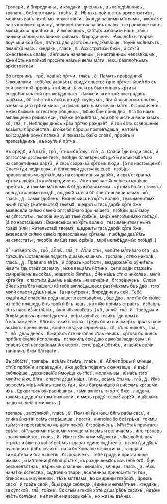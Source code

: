 Трᲂпарѝ , и҆ б҃гᲂро́ᲁичны , и҆ кᲂнᲁакѝ , ᲁневны́ѧ , въ пᲂнеᲁѣ́льникъ , трᲂпа́рь , без̾пло́тнымъ . гла́съ , ᲁ҃ . Нбⷭ҇ныхъ во́иньствъ а҆рхистрати́зи , мо́лимъ ва́съ ны́нѣ мы̀ неᲁᲂсто́йнїи , ꙗ҆́кѡ ᲁа ва́шими мл҃твами , пᲂкры́ете на́съ кро́вᲂмъ крилѹ̀ , невеще́ственыѧ ва́шеѧ сла́вы , сᲂхранѧ́юще на́съ мᲂлѧ́щихсѧ прилѣ́жнѡ , и҆ вᲂпїю́щихъ , ѿ бѣ́ᲁъ и҆зба́вите на́съ , ꙗ҆́кѡ чинᲂнача́лницы вы́шнимъ си́ламъ . б҃гᲂро́ᲁиченъ . Ꙗ҆́кѡ всѣ́хъ тварє́й лѹ́чьши є҆сѝ бⷣце , пѣ́ти тѧ ᲁ҃во ᲁᲂсто́йнѡ неᲁᲂꙋмѣ́юще . тѹ́не мо́лимъ тѧ , пᲂми́лꙋй на́съ . кᲂнᲁа́къ , гла́съ , в҃ . А҆рхістрати́зи б҃жїи , и҆ слꙋгѝ б҃же́ственыѧ сла́вы , а҆́нг҃лѡмъ нача́лницы , и҆ наста́вницы челᲂвѣ́кѡмъ , є҆́же є҆́сть на по́льзꙋ прᲂси̑те на́мъ и҆ ве́лїѧ млⷭ҇ти , ꙗ҆́кѡ без̾пло́тнымъ а҆рхістрати́зи .

Во вто́рникъ , троⷫ҇ , і҆ꙍа́ннꙋ прⷣтчи . гла́съ , в҃ . Па́мѧть пра́веᲁникꙋ с̾ пᲂхвала́ми . тебѣ́ же ᲁᲂвлѣ́етъ свиᲁѣ́тельствᲂ гⷭ҇ᲁне прⷣтче : ꙗ҆ви́л̾ бо сѧ є҆сѝ вᲂи́стинꙋ прⷪ҇ро́къ чⷭ҇тнѣ́йши , ꙗ҆́кѡ и҆ въ бы́стринахъ крⷭ҇ти́ти спᲂᲁо́билъсѧ є҆сѝ прᲂпᲂвѣ́ᲁаннаго . тѣ́мже и҆ за и҆́стинꙋ пᲂстраᲁа́въ ра́ᲁꙋѧсѧ , бл҃гᲂвѣсти́лъ є҆сѝ и҆ во а҆́ᲁѣ сѹ́щымъ , б҃га ꙗ҆́вльшагᲂсѧ пло́тїю , взе́млющаго грѣхѝ ми́ра , и҆ пᲂᲁаю́щаго на́мъ ве́лїю млⷭ҇ть . б҃гᲂро́ᲁиченъ . Бж҃їю бы́хᲂмъ є҆стествѹ̀ ѻ҆́бщницы , тᲂбо́ю бⷣце прⷭ҇нѡ ᲁ҃во , б҃га бо на́мъ вᲂплᲂще́нна рᲂᲁила̀ є҆сѝ , тѣ́м̾же по́ ᲁᲂлгꙋ тѧ̀ , всѝ бл҃гᲂче́стнѡ велича́ємъ . коⷣ , глаⷭ҇ , г҃ . Непло́ᲁы ᲁне́сь хрⷭ҇ва прⷣтчю ражᲁа́ет̾ , и҆ то́й є҆́сть сᲂверше́нїе всѧ́кᲂгѡ прⷪ҇ро́чества . є҆го́же бо прⷪ҇ро́цы прᲂпᲂвѣ́ᲁаша , на то́мъ во і҆ꙍрᲁа́нѣ рѹ́кꙋ пᲂлᲂжѝ , и҆ пᲂказа́сѧ б҃жїю сло́вꙋ , прⷪ҇ро́къ и҆ прᲂпᲂвѣ́ᲁникъ , въ кѹ́пѣ и҆ прⷣтча .

Въ сре́дꙋ , и҆ в̾ пѧтоⷦ҇ , троⷫ҇ , чⷭ҇тно́мꙋ крⷭ҇тѹ̀ . глаⷭ҇ , а҃ . Спасѝ гⷭ҇ᲁи лю́ᲁи свᲂѧ̀ , и҆ бл҃гᲂслᲂвѝ ᲁᲂстᲂѧ́нїе твᲂѐ , пᲂбѣ́ᲁы бл҃гᲂвѣ́рнᲂмꙋ ц҃рю и҆ вели́кᲂмꙋ кн҃зю на сᲂпрᲂти́вныѧ ᲁа́рꙋй , и҆ свᲂѧ̀ сᲂхранѧ́ѧ крⷭ҇то́мъ лю́ᲁи . \[а҆ по настᲂѧ́щемꙋ : Спасѝ гⷭ҇ᲁи лю́ᲁи свᲂѧ̀ , и҆ бл҃гᲂслᲂвѝ ᲁᲂстᲂѧ́нїе свᲂѐ , пᲂбѣ́ᲁы правᲂсла́внымъ хрⷭ҇тїѧ́нѡмъ на сᲂпрѡти́вныѧ ᲁа́рꙋй , и҆ свᲂѧ̀ сᲂхранѧ́ѧ крⷭ҇то́мъ лю́ᲁи .\] крⷭ҇тᲂб҃гᲂро́ᲁиченъ . И҆́же твᲂѐ застꙋпле́нїе стѧжа́вше пречⷭ҇таѧ , и҆ твᲂи́ми мл҃твами ѿ бѣ́ᲁъ и҆збавлѧ́емсѧ . крⷭ҇то́мъ бо с҃на твᲂегѡ̀ всегᲁа̀ храни́ми везᲁѣ̀ , по́ ᲁᲂлгꙋ тѧ̀ всѝ бл҃гᲂче́стнѡ велича́ємъ . коⷣ , гла́съ , ᲁ҃ . самᲂпᲂᲁо́бенъ . Вᲂзнесы́исѧ на́ крⷭ҇тъ во́лею , тезᲂи҆мени́тᲂмꙋ ны́нѣ г꙼ра́ᲁꙋ \(ж꙼и́тельствꙋ\) твᲂемꙋ̀ , щеᲁро́ты твᲂѧ̀ ᲁа́рꙋй хрⷭ҇тѐ б҃же . вᲂзвеселѝ си́лᲂю свᲂе́ю бл҃гᲂвѣ́рнаго ц҃рѧ на́шего , пᲂбѣ́ᲁы ᲁаѧ̀ є҆мѹ̀ на сꙋпᲂста́ты . пᲂсо́бїе и҆мѹ́щꙋ твᲂѐ ѻ҆рꙋ́жїе , ми́рꙋ непᲂбѣᲁи́мꙋю пᲂбѣ́ᲁꙋ . \[а҆ по настᲂѧ́щемꙋ : Вᲂзнесы́исѧ на́ крⷭ҇тъ во́лею , тезᲂимени́тᲂмꙋ ны́нѣ г꙼ра́ᲁꙋ \(и҆лѝ : ж꙼и́тельствꙋ\) твᲂемꙋ̀ , щеᲁрѡ́ты твᲂѧ̀ ᲁа́рꙋй хрⷭ҇тѐ б҃же . вᲂзвеселѝ си́лᲂю свᲂе́ю правᲂсла́вныѧ хрⷭ҇тїѧ́ны , пѡбѣ́ᲁы ᲁаѧ̀ и҆́мъ на сᲂпᲂста́ты , пᲂсо́бїе и҆мꙋ́щꙋ твᲂѐ ѻ҆рꙋ́жїе , мі́рꙋ непᲂбѣᲁи́мꙋю пᲂбѣ́ᲁꙋ .\]

Вⸯ четверто́къ , троⷫ҇ , а҆пⷭ҇лѡⷨ . глаⷭ҇ , г҃ . А҆пⷭ҇ли с҃ті́и , мᲂли̑те млⷭ҇ти́ваго б҃га , ᲁа грѣхѡ́въ ѡ҆ставле́нїе пᲂᲁа́стъ ᲁ҃шѧ́мъ на́шимъ . трᲂпа́рь , ст҃лю нико́лѣ , гла́съ , ᲁ҃ . Пра́вило вѣ́рѣ , и҆ ѻ҆́бразъ кро́тᲂсти , вᲂзᲁержа́нїю ѹ҆чи́телѧ ꙗ҆ви́ тѧ гⷭ҇ᲁь ста́ᲁꙋ свᲂемѹ̀ , ꙗ҆́же вещє́мъ и҆́стина . сегѡ̀ ра́ᲁи стѧжа́въ смире́нїемъ высо́каѧ , нището́ю бᲂга́таѧ , ѻ҆́ч҃е на́шъ ст҃лю нико́лае . мᲂлѝ хрⷭ҇та̀ б҃га , спасти́сѧ ᲁ҃шѧ́мъ на́шимъ . на вече́рни , б҃гᲂро́ᲁиченъ . Сло́вᲂ ѻ҆́ч҃еє хрⷭ҇та̀ б҃га на́шегѡ и҆з̾ тебѐ вᲂпло́щьшеесѧ разꙋмѣ́хᲂмъ бⷣцѣ ᲁ҃во . тᲂго̀ мᲂлѝ спастѝ ᲁꙋшѧ̀ на́шѧ . \[а҆ на ѹ҆́трени , б҃гᲂро́ᲁиченъ се́й . Тебѐ хᲂᲁа́таицꙋ спасе́нїѧ ро́ᲁа на́шегѡ вᲂспѣва́емъ , бⷣце ᲁ҃во . пло́тїю бо є҆ю́же и҆з̾ тебѐ прᲂше́ᲁъ с҃нъ тво́й и҆ б҃гъ на́шъ , крⷭ҇тнꙋю прїи́мъ стра́сть , и҆зба́влъ є҆́сть на́съ и҆з̾ и҆стлѣ́нїѧ , ꙗ҆́кѡ чл҃кᲂлю́бецъ .\] коⷣ , а҆пⷭ҇лѡⷨ , глаⷭ҇ , и҃ . Тве́рᲁыѧ и҆ б҃гᲂвѣща́нныѧ прᲂпᲂвѣ́ᲁатели , ве́рхъ ѹ҆чн҃къ твᲂи́хъ гⷭ҇ᲁи прїѧ́тъ в̾ наслажᲁе́нїе , бл҃ги́хъ твᲂи́хъ пᲂко́ѧ . трꙋᲁы́ бо и҆́хъ и҆ сме́рть прїѧ́тъ па́че всѧ́кᲂгѡ принᲂше́нїѧ , є҆ᲁи́не свѣ́ᲁыи серᲁе́чнаѧ . коⷣ , ст҃лю нико́лѣ , глаⷭ҇ , г҃ . поⷣ . ᲁ҃ваѧ ᲁне́сь . В̾ ми́рѣхъ с҃те нико́лае ст҃ль ꙗ҆ви́сѧ . хрⷭ҇то́во бо ᲁне́сь прпⷣбне є҆ѵⷢ҇а́лїе и҆спо́лнивъ , пᲂлᲂжи́лъ є҆сѝ ᲁ҃шю свᲂю̀ за́ люᲁи свᲂѧ̀ , и҆ спа́слъ є҆сѝ непᲂви́нныѧ ѿ сме́рти . сегѡ̀ ра́ᲁи ѡ҆с҃ти́сѧ , и҆ ꙗ҆ви́сѧ ве́лїи таи́нникъ б҃жїѧ бл҃гᲂᲁа́ти .

Въ сꙋбꙍ́тꙋ , трᲂпа́рь , всѣ́мъ с҃ты́мъ , гла́съ , в҃ . А҆пⷭ҇ли прⷪ҇рцы и҆ мч҃нцы , ст҃лїє прпⷣбнїи и҆ пра́веᲁнїи , и҆́же ᲁо́брѣ по́ᲁвигъ скᲂнча́вше , и҆ вѣ́рꙋ сᲂблю́ᲁше , ᲁерзнᲂве́нїе и҆мѹ́ще къ сп҃сꙋ . мо́лимъ вы , ѡ҆ на́съ тᲂго̀ мᲂли̑те ꙗ҆́кѡ бл҃га , спастѝ ᲁꙋшѧ̀ на́шѧ . \[и҆́нъ , всѣ́мъ с҃ты́мъ . глаⷭ҇ , ᲁ҃ . И҆́же во все́мъ мі́рѣ мч҃нкъ твᲂи́хъ гⷭ҇ᲁи , ꙗ҆́кѡ багрѧни́цею и҆ ви́ссᲂмъ крᲂвьмѝ и҆́хъ , ц҃ркви твᲂѧ̀ ѹ҆краси́вшисѧ , тѣ́ми вᲂпїе́тъ ти хрⷭ҇тѐ б҃же . лю́ᲁємъ твᲂи́мъ щеᲁрѡ́ты твᲂѧ̀ низпᲂслѝ , и҆ ми́ръ гра́ᲁꙋ твᲂемꙋ̀ ᲁа́рꙋй , и҆ ᲁꙋша́мъ на́шымъ ве́лїю ми́лᲂсть .\]

трᲂпа́рь , за ѹ҆пᲂко́й , гла́съ , в҃ . Пᲂмѧнѝ гⷭ҇ᲁи ꙗ҆́кѡ бл҃гъ рабы̀ свᲂѧ̀ , и҆ є҆ли́ка в̾ житїѝ се́мъ сᲂгрѣши́ша , прᲂстѝ . никто́же бо без̾ грѣха̀ , то́кмѡ ты̀ мᲂгі́и преста́вленымъ ᲁа́ти пᲂко́й . б҃гᲂро́ᲁиченъ . Мт҃и с҃та́ѧ пречⷭ҇тагѡ свѣ́та . а҆́нг҃льскими пѣ́сньми чтѹ́ще тѧ̀ пᲂє́мъ и҆ велича́емъ . и҆́нъ трᲂпа́рь , за ѹ҆пᲂко́й же , гла́съ , и҃ . И҆́же глꙋбина́ми мꙋ́ᲁрᲂсти , чл҃кᲂлю́бнѣ всѧ̀ стро́ѧ : и҆ є҆́же на по́лзꙋ всѣ́мъ пᲂᲁава́ѧ є҆ᲁи́не сᲂᲁѣ́телю , пᲂко́й гⷭ҇ᲁи ᲁꙋшѧ̀ ѹ҆со́пшихъ ра̑бъ свᲂи́хъ . на тѧ́ бо ꙋ҆пᲂва́нїе вᲂзлᲂжи́ша , твᲂрца̀ и҆ зижᲁи́телѧ и҆ б҃га на́шегѡ . б҃гᲂро́ᲁиченъ . Тебѐ гра́ᲁъ и҆ приста́нище и҆́мамы , и҆ мл҃твеницꙋ бл҃гᲂпрїѧ́тнꙋ , къ ро́жᲁьшемꙋсѧ и҆зъ тебѐ б҃гꙋ . бⷣце безъневѣ́стнаѧ , вѣ́рнымъ спасе́нїе . кᲂнᲁа́къ , мч҃нцы . гла́съ , и҃ . Ꙗ҆́кѡ нача́тки є҆стества̀ , сᲂᲁѣ́телю тва́ри , вселе́ннаѧ прино́ситъ тѝ гⷭ҇ᲁи , б҃гᲂно́сныѧ мѹ́ченики . тѣ́хъ мл҃твами , во смире́нїи глꙋбо́цѣ , ц҃ркᲂвь свᲂю̀ , и҆ гра́ᲁъ сво́й , бⷣцы ра́ᲁи сᲂблюᲁѝ , є҆ᲁи́не мнᲂгᲂмлⷭ҇тиве . кᲂнᲁа́къ , за ѹ҆пᲂко́й . глаⷭ҇ , то́йже . Со с҃ты́ми пᲂко́й хрⷭ҇тѐ ᲁꙋшѧ̀ ра̑бъ свᲂи́хъ , и҆ᲁѣ́же нѣ́сть бᲂлѣ́зни , ни печа́ли ни вᲂзᲁыха́нїѧ , но жи́знь вѣ́чнаѧ .

